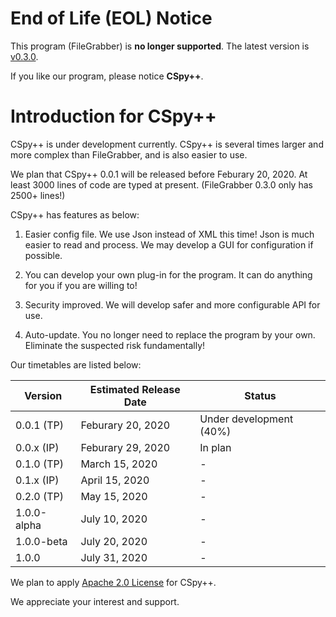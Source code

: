# End of Life (EOL) Notice
This program (FileGrabber) is **no longer supported**. The latest version is [v0.3.0](https://github.com/jsjtsty/FileGrabber/releases/tag/v0.3.0).

If you like our program, please notice **CSpy++**.

# Introduction for CSpy++
CSpy++ is under development currently. CSpy++ is several times larger and more complex than FileGrabber, and is also easier to use.

We plan that CSpy++ 0.0.1 will be released before Feburary 20, 2020. At least 3000 lines of code are typed at present. (FileGrabber 0.3.0 only has 2500+ lines!)

CSpy++ has features as below:

1. Easier config file. We use Json instead of XML this time! Json is much easier to read and process. We may develop a GUI for configuration if possible.

2. You can develop your own plug-in for the program. It can do anything for you if you are willing to!

3. Security improved. We will develop safer and more configurable API for use.

4. Auto-update. You no longer need to replace the program by your own. Eliminate the suspected risk fundamentally!

Our timetables are listed below:

| Version | Estimated Release Date  | Status |
| ---------- | ------------------ | ------------- |
| 0.0.1 (TP) | Feburary 20, 2020  | Under development (40%) |
| 0.0.x (IP) | Feburary 29, 2020  | In plan |
| 0.1.0 (TP) | March 15, 2020 | - |
| 0.1.x (IP) | April 15, 2020 | - |
| 0.2.0 (TP) | May 15, 2020 | - |
| 1.0.0-alpha | July 10, 2020 | - |
| 1.0.0-beta | July 20, 2020| - |
| 1.0.0 | July 31, 2020 | - |

We plan to apply [Apache 2.0 License](https://www.apache.org/licenses/LICENSE-2.0) for CSpy++.

We appreciate your interest and support.
